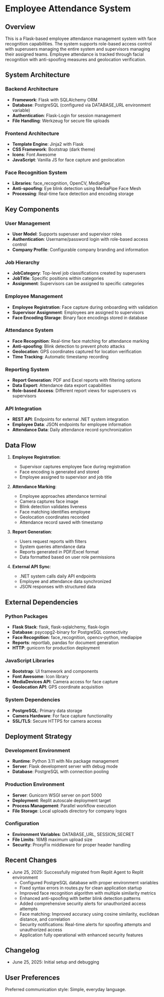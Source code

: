 # Employee Attendance System

## Overview

This is a Flask-based employee attendance management system with face recognition capabilities. The system supports role-based access control with superusers managing the entire system and supervisors managing their assigned teams. Employee attendance is tracked through facial recognition with anti-spoofing measures and geolocation verification.

## System Architecture

### Backend Architecture
- **Framework**: Flask with SQLAlchemy ORM
- **Database**: PostgreSQL (configured via DATABASE_URL environment variable)
- **Authentication**: Flask-Login for session management
- **File Handling**: Werkzeug for secure file uploads

### Frontend Architecture
- **Template Engine**: Jinja2 with Flask
- **CSS Framework**: Bootstrap (dark theme)
- **Icons**: Font Awesome
- **JavaScript**: Vanilla JS for face capture and geolocation

### Face Recognition System
- **Libraries**: face_recognition, OpenCV, MediaPipe
- **Anti-spoofing**: Eye blink detection using MediaPipe Face Mesh
- **Processing**: Real-time face detection and encoding storage

## Key Components

### User Management
- **User Model**: Supports superuser and supervisor roles
- **Authentication**: Username/password login with role-based access control
- **Company Profile**: Configurable company branding and information

### Job Hierarchy
- **JobCategory**: Top-level job classifications created by superusers
- **JobTitle**: Specific positions within categories
- **Assignment**: Supervisors can be assigned to specific categories

### Employee Management
- **Employee Registration**: Face capture during onboarding with validation
- **Supervisor Assignment**: Employees are assigned to supervisors
- **Face Encoding Storage**: Binary face encodings stored in database

### Attendance System
- **Face Recognition**: Real-time face matching for attendance marking
- **Anti-spoofing**: Blink detection to prevent photo attacks
- **Geolocation**: GPS coordinates captured for location verification
- **Time Tracking**: Automatic timestamp recording

### Reporting System
- **Report Generation**: PDF and Excel reports with filtering options
- **Data Export**: Attendance data export capabilities
- **Role-based Access**: Different report views for superusers vs supervisors

### API Integration
- **REST API**: Endpoints for external .NET system integration
- **Employee Data**: JSON endpoints for employee information
- **Attendance Data**: Daily attendance record synchronization

## Data Flow

1. **Employee Registration**:
   - Supervisor captures employee face during registration
   - Face encoding is generated and stored
   - Employee assigned to supervisor and job title

2. **Attendance Marking**:
   - Employee approaches attendance terminal
   - Camera captures face image
   - Blink detection validates liveness
   - Face matching identifies employee
   - Geolocation coordinates recorded
   - Attendance record saved with timestamp

3. **Report Generation**:
   - Users request reports with filters
   - System queries attendance data
   - Reports generated in PDF/Excel format
   - Data formatted based on user role permissions

4. **External API Sync**:
   - .NET system calls daily API endpoints
   - Employee and attendance data synchronized
   - JSON responses with structured data

## External Dependencies

### Python Packages
- **Flask Stack**: flask, flask-sqlalchemy, flask-login
- **Database**: psycopg2-binary for PostgreSQL connectivity
- **Face Recognition**: face_recognition, opencv-python, mediapipe
- **Reports**: reportlab, pandas for document generation
- **HTTP**: gunicorn for production deployment

### JavaScript Libraries
- **Bootstrap**: UI framework and components
- **Font Awesome**: Icon library
- **MediaDevices API**: Camera access for face capture
- **Geolocation API**: GPS coordinate acquisition

### System Dependencies
- **PostgreSQL**: Primary data storage
- **Camera Hardware**: For face capture functionality
- **SSL/TLS**: Secure HTTPS for camera access

## Deployment Strategy

### Development Environment
- **Runtime**: Python 3.11 with Nix package management
- **Server**: Flask development server with debug mode
- **Database**: PostgreSQL with connection pooling

### Production Environment
- **Server**: Gunicorn WSGI server on port 5000
- **Deployment**: Replit autoscale deployment target
- **Process Management**: Parallel workflow execution
- **File Storage**: Local uploads directory for company logos

### Configuration
- **Environment Variables**: DATABASE_URL, SESSION_SECRET
- **File Limits**: 16MB maximum upload size
- **Security**: ProxyFix middleware for proper header handling

## Recent Changes
- June 25, 2025: Successfully migrated from Replit Agent to Replit environment
  - Configured PostgreSQL database with proper environment variables
  - Fixed syntax errors in routes.py for clean application startup
  - Improved face recognition algorithm with multiple similarity metrics
  - Enhanced anti-spoofing with better blink detection patterns
  - Added comprehensive security alerts for unauthorized access attempts
  - Face matching: Improved accuracy using cosine similarity, euclidean distance, and correlation
  - Security notifications: Real-time alerts for spoofing attempts and unauthorized access
  - Application fully operational with enhanced security features

## Changelog
- June 25, 2025: Initial setup and debugging

## User Preferences

Preferred communication style: Simple, everyday language.